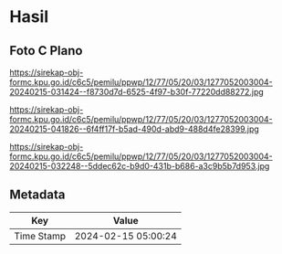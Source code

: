 # Hasil

## Foto C Plano

https://sirekap-obj-formc.kpu.go.id/c6c5/pemilu/ppwp/12/77/05/20/03/1277052003004-20240215-031424--f8730d7d-6525-4f97-b30f-77220dd88272.jpg

https://sirekap-obj-formc.kpu.go.id/c6c5/pemilu/ppwp/12/77/05/20/03/1277052003004-20240215-041826--6f4ff17f-b5ad-490d-abd9-488d4fe28399.jpg

https://sirekap-obj-formc.kpu.go.id/c6c5/pemilu/ppwp/12/77/05/20/03/1277052003004-20240215-032248--5ddec62c-b9d0-431b-b686-a3c9b5b7d953.jpg


## Metadata

| Key        | Value               |
| ---------- | ------------------- |
| Time Stamp | 2024-02-15 05:00:24 |



